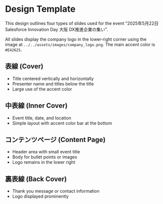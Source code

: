 # Design Template

This design outlines four types of slides used for the event "2025年5月22日 Salesforce Innovation Day 大阪 DX推進企業の集い".

All slides display the company logo in the lower‐right corner using the
image at `../../assets/images/company_logo.png`.
The main accent color is `#E42625`.

## 表線 (Cover)
- Title centered vertically and horizontally
- Presenter name and titles below the title
- Large use of the accent color

## 中表線 (Inner Cover)
- Event title, date, and location
- Simple layout with accent color bar at the bottom

## コンテンツページ (Content Page)
- Header area with small event title
- Body for bullet points or images
- Logo remains in the lower right

## 裏表線 (Back Cover)
- Thank you message or contact information
- Logo displayed prominently
